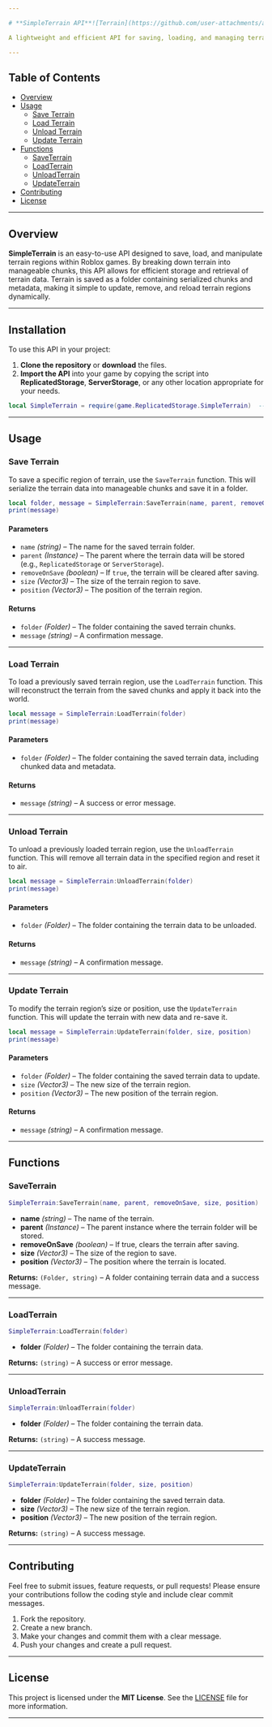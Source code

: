 ```yaml
---

# **SimpleTerrain API**![Terrain](https://github.com/user-attachments/assets/4292ae68-507a-44a6-86f0-8952b1ac40be)

A lightweight and efficient API for saving, loading, and managing terrain as a folder-based storage system in Roblox.

---
```


## **Table of Contents**
- [Overview](#overview)
- [Usage](#usage)
  - [Save Terrain](#save-terrain)
  - [Load Terrain](#load-terrain)
  - [Unload Terrain](#unload-terrain)
  - [Update Terrain](#update-terrain)
- [Functions](#functions)
  - [SaveTerrain](#saveterrain)
  - [LoadTerrain](#loadterrain)
  - [UnloadTerrain](#unloadterrain)
  - [UpdateTerrain](#updateterrain)
- [Contributing](#contributing)
- [License](#license)

---

## **Overview**

**SimpleTerrain** is an easy-to-use API designed to save, load, and manipulate terrain regions within Roblox games. By breaking down terrain into manageable chunks, this API allows for efficient storage and retrieval of terrain data. Terrain is saved as a folder containing serialized chunks and metadata, making it simple to update, remove, and reload terrain regions dynamically.

---

## **Installation**

To use this API in your project:

1. **Clone the repository** or **download** the files.
2. **Import the API** into your game by copying the script into **ReplicatedStorage**, **ServerStorage**, or any other location appropriate for your needs.

```lua
local SimpleTerrain = require(game.ReplicatedStorage.SimpleTerrain)  -- Example path
```

---

## **Usage**

### **Save Terrain**

To save a specific region of terrain, use the `SaveTerrain` function. This will serialize the terrain data into manageable chunks and save it in a folder.

```lua
local folder, message = SimpleTerrain:SaveTerrain(name, parent, removeOnSave, size, position)
print(message)
```

#### **Parameters**
- `name` *(string)* – The name for the saved terrain folder.
- `parent` *(Instance)* – The parent where the terrain data will be stored (e.g., `ReplicatedStorage` or `ServerStorage`).
- `removeOnSave` *(boolean)* – If `true`, the terrain will be cleared after saving.
- `size` *(Vector3)* – The size of the terrain region to save.
- `position` *(Vector3)* – The position of the terrain region.

#### **Returns**
- `folder` *(Folder)* – The folder containing the saved terrain chunks.
- `message` *(string)* – A confirmation message.

---

### **Load Terrain**

To load a previously saved terrain region, use the `LoadTerrain` function. This will reconstruct the terrain from the saved chunks and apply it back into the world.

```lua
local message = SimpleTerrain:LoadTerrain(folder)
print(message)
```

#### **Parameters**
- `folder` *(Folder)* – The folder containing the saved terrain data, including chunked data and metadata.

#### **Returns**
- `message` *(string)* – A success or error message.

---

### **Unload Terrain**

To unload a previously loaded terrain region, use the `UnloadTerrain` function. This will remove all terrain data in the specified region and reset it to air.

```lua
local message = SimpleTerrain:UnloadTerrain(folder)
print(message)
```

#### **Parameters**
- `folder` *(Folder)* – The folder containing the terrain data to be unloaded.

#### **Returns**
- `message` *(string)* – A confirmation message.

---

### **Update Terrain**

To modify the terrain region’s size or position, use the `UpdateTerrain` function. This will update the terrain with new data and re-save it.

```lua
local message = SimpleTerrain:UpdateTerrain(folder, size, position)
print(message)
```

#### **Parameters**
- `folder` *(Folder)* – The folder containing the saved terrain data to update.
- `size` *(Vector3)* – The new size of the terrain region.
- `position` *(Vector3)* – The new position of the terrain region.

#### **Returns**
- `message` *(string)* – A confirmation message.

---

## **Functions**

### **SaveTerrain**

```lua
SimpleTerrain:SaveTerrain(name, parent, removeOnSave, size, position)
```
- **name** *(string)* – The name of the terrain.
- **parent** *(Instance)* – The parent instance where the terrain folder will be stored.
- **removeOnSave** *(boolean)* – If true, clears the terrain after saving.
- **size** *(Vector3)* – The size of the region to save.
- **position** *(Vector3)* – The position where the terrain is located.

**Returns:** `(Folder, string)` – A folder containing terrain data and a success message.

---

### **LoadTerrain**

```lua
SimpleTerrain:LoadTerrain(folder)
```
- **folder** *(Folder)* – The folder containing the terrain data.

**Returns:** `(string)` – A success or error message.

---

### **UnloadTerrain**

```lua
SimpleTerrain:UnloadTerrain(folder)
```
- **folder** *(Folder)* – The folder containing the terrain data.

**Returns:** `(string)` – A success message.

---

### **UpdateTerrain**

```lua
SimpleTerrain:UpdateTerrain(folder, size, position)
```
- **folder** *(Folder)* – The folder containing the saved terrain data.
- **size** *(Vector3)* – The new size of the terrain region.
- **position** *(Vector3)* – The new position of the terrain region.

**Returns:** `(string)` – A success message.

---

## **Contributing**

Feel free to submit issues, feature requests, or pull requests! Please ensure your contributions follow the coding style and include clear commit messages.

1. Fork the repository.
2. Create a new branch.
3. Make your changes and commit them with a clear message.
4. Push your changes and create a pull request.

---

## **License**

This project is licensed under the **MIT License**. See the [LICENSE](LICENSE) file for more information.

---
